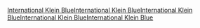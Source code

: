 [International Klein Blue](https://en.wikipedia.org/wiki/International_Klein_Blue)[International Klein Blue](https://en.wikipedia.org/wiki/International_Klein_Blue)[International Klein Blue](https://en.wikipedia.org/wiki/International_Klein_Blue)[International Klein Blue](https://en.wikipedia.org/wiki/International_Klein_Blue)[International Klein Blue](https://en.wikipedia.org/wiki/International_Klein_Blue)